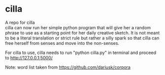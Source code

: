 # cilla
A repo for cilla<br>
cilla can now run her simple python program that will give her a random phrase to use as a starting point for her daily creative sketch. It is not meant to be a literal translation or strict rule but rather a silly spark so that cilla can free herself from senses and move into the non-senses. <br>

For cilla to use, cilla needs to run "python cilla.py" in terminal and proceed to http://127.0.0.1:5000/<br>

Note: word list taken from https://github.com/dariusk/corpora